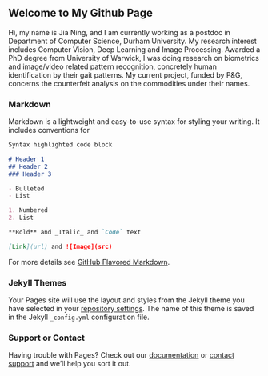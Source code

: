 ## Welcome to My Github Page

Hi, my name is Jia Ning, and I am currently working as a postdoc in Department of Computer Science, Durham University. My research interest includes Computer Vision, Deep Learning and Image Processing.
Awarded a PhD degree from University of Warwick, I was doing research on biometrics and image/video related pattern recognition, concretely human identification by their gait patterns. My current project, funded by P&G, concerns the counterfeit analysis on the commodities under their names. 

### Markdown

Markdown is a lightweight and easy-to-use syntax for styling your writing. It includes conventions for

```markdown
Syntax highlighted code block

# Header 1
## Header 2
### Header 3

- Bulleted
- List

1. Numbered
2. List

**Bold** and _Italic_ and `Code` text

[Link](url) and ![Image](src)
```

For more details see [GitHub Flavored Markdown](https://guides.github.com/features/mastering-markdown/).

### Jekyll Themes

Your Pages site will use the layout and styles from the Jekyll theme you have selected in your [repository settings](https://github.com/ningresearch/jianing.github.io/settings). The name of this theme is saved in the Jekyll `_config.yml` configuration file.

### Support or Contact

Having trouble with Pages? Check out our [documentation](https://help.github.com/categories/github-pages-basics/) or [contact support](https://github.com/contact) and we’ll help you sort it out.
